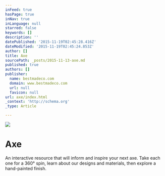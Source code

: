 ```yaml
---
inFeed: true
hasPage: true
inNav: true
inLanguage: null
starred: false
keywords: []
description: ''
datePublished: '2015-11-19T02:45:28.416Z'
dateModified: '2015-11-19T02:45:24.853Z'
author: []
title: Axe
sourcePath: _posts/2015-11-13-axe.md
published: true
authors: []
publisher:
  name: bestmadeco.com
  domain: www.bestmadeco.com
  url: null
  favicon: null
url: axe/index.html
_context: 'http://schema.org'
_type: Article

---
```

![](https://d16ied5lkagwqa.cloudfront.net/image/upload/c_limit,w_570/Feature_-_Axe_Shop_V2_cqo5mk_copy_feyzqj.jpg)

# Axe

An interactive resource that will inform and inspire your next axe. Take each one for a 360° spin, learn about our designs and materials, then explore a hand-painted finish.